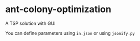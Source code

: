 # ant-colony-optimization
A TSP solution with GUI

You can define parameters using `in.json` or using `jsonify.py`
